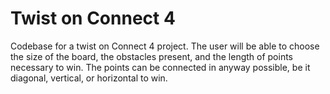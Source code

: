 # Twist on Connect 4
Codebase for a twist on Connect 4 project. The user will be able to choose the size of the board, the obstacles present, and the length of points necessary to win. The points can be connected in anyway possible, be it diagonal, vertical, or horizontal to win.
